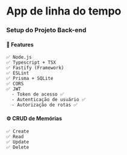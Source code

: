 # App de linha do tempo

  ### Setup do Projeto Back-end

  #### 🧪 Features
    ✅ Node.js
    ✅ Typescript + TSX
    ✅ Fastify (Framework)
    ✅ ESLint
    ✅ Prisma + SQLite
    ✅ CORS
    ✅ JWT
      - Token de acesso ✅
      - Autenticação de usuário ✅
      - Autorização de rotas ✅

  #### ⚙ CRUD de Memórias
    ✅ Create
    ✅ Read
    ✅ Update
    ✅ Delete
